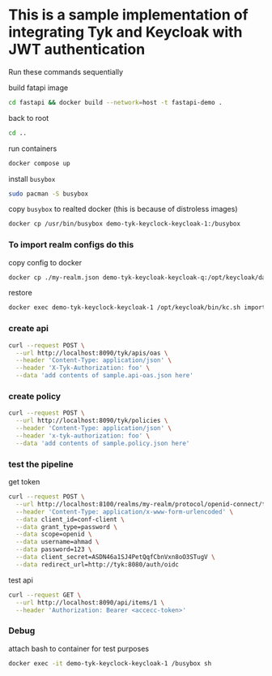 # This is a sample implementation of integrating Tyk and Keycloak with JWT authentication

Run these commands sequentially 

build fatapi image
``` bash
cd fastapi && docker build --network=host -t fastapi-demo . 
```

back to root 
``` bash
cd ..
```

run containers
``` bash
docker compose up
```

install `busybox` 

``` bash
sudo pacman -S busybox
```

copy `busybox` to realted docker (this is because of distroless images)
``` bash
docker cp /usr/bin/busybox demo-tyk-keyclock-keycloak-1:/busybox 
``` 

### To import realm configs do this

copy config to docker
``` bash
docker cp ./my-realm.json demo-tyk-keycloak-keycloak-q:/opt/keycloak/data
```

restore 
``` bash
docker exec demo-tyk-keyclock-keycloak-1 /opt/keycloak/bin/kc.sh import --file=/opt/keycloak/data/my-realm.json
```

### create api
``` bash
curl --request POST \
  --url http://localhost:8090/tyk/apis/oas \
  --header 'Content-Type: application/json' \
  --header 'X-Tyk-Authorization: foo' \
  --data 'add contents of sample.api-oas.json here'
```

### create policy
``` bash 
curl --request POST \
  --url http://localhost:8090/tyk/policies \
  --header 'Content-Type: application/json' \
  --header 'x-tyk-authorization: foo' \
  --data 'add contents of sample.policy.json here'

```

### test the pipeline

get token
``` bash
curl --request POST \
  --url http://localhost:8100/realms/my-realm/protocol/openid-connect/token \
  --header 'Content-Type: application/x-www-form-urlencoded' \
  --data client_id=conf-client \
  --data grant_type=password \
  --data scope=openid \
  --data username=ahmad \
  --data password=123 \
  --data client_secret=ASDN46a1SJ4PetQqfCbnVxn8oO3STugV \
  --data redirect_url=http://tyk:8080/auth/oidc
```

test api
``` bash
curl --request GET \
  --url http://localhost:8090/api/items/1 \
  --header 'Authorization: Bearer <accecc-token>'
```


### Debug
attach bash to container for test purposes
``` bash
docker exec -it demo-tyk-keyclock-keycloak-1 /busybox sh
```
